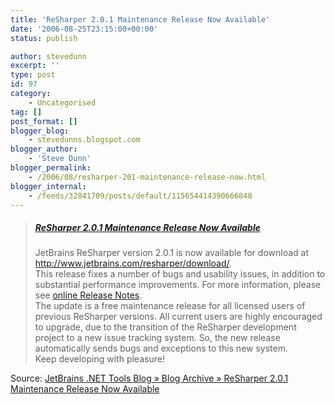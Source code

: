 ```yaml
---
title: 'ReSharper 2.0.1 Maintenance Release Now Available'
date: '2006-08-25T23:15:00+00:00'
status: publish

author: stevedunn
excerpt: ''
type: post
id: 97
category:
    - Uncategorised
tag: []
post_format: []
blogger_blog:
    - stevedunns.blogspot.com
blogger_author:
    - 'Steve Dunn'
blogger_permalink:
    - /2006/08/resharper-201-maintenance-release-now.html
blogger_internal:
    - /feeds/32841709/posts/default/115654414390666848
---
```

> ##### [ReSharper 2.0.1 Maintenance Release Now Available](http://blogs.jetbrains.com/dotnet/2006/08/resharper-201-maintenance-release-now-available/)
> 
> JetBrains ReSharper version 2.0.1 is now available for download at <http://www.jetbrains.com/resharper/download/>.  
> This release fixes a number of bugs and usability issues, in addition to substantial performance improvements. For more information, please see [online Release Notes](http://www.jetbrains.com/resharper/releaseNotes201.html).  
> The update is a free maintenance release for all licensed users of previous ReSharper versions. All current users are highly encouraged to upgrade, due to the transition of the ReSharper development project to a new issue tracking system. So, the new release automatically sends bugs and exceptions to this new system.  
> Keep developing with pleasure!

Source: [JetBrains .NET Tools Blog » Blog Archive » ReSharper 2.0.1 Maintenance Release Now Available](http://blogs.jetbrains.com/dotnet/2006/08/resharper-201-maintenance-release-now-available/)